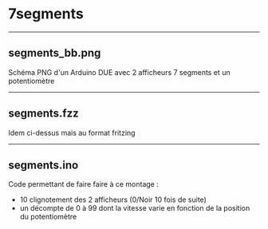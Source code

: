 7segments
=========

---------------
segments_bb.png
---------------

Schéma PNG d'un Arduino DUE avec 2 afficheurs 7 segments et un potentiomètre

---------------
segments.fzz
---------------

Idem ci-dessus mais au format fritzing

---------------
segments.ino 
---------------

Code permettant de faire faire à ce montage :

- 10 clignotement des 2 afficheurs (0/Noir 10 fois de suite)
- un décompte de 0 à 99 dont la vitesse varie en fonction de la position du potentiomètre
